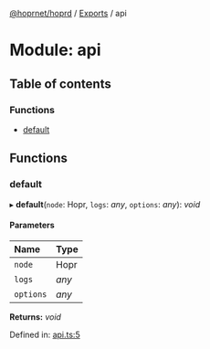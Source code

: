 [@hoprnet/hoprd](../README.md) / [Exports](../modules.md) / api

# Module: api

## Table of contents

### Functions

- [default](api.md#default)

## Functions

### default

▸ **default**(`node`: Hopr, `logs`: _any_, `options`: _any_): _void_

#### Parameters

| Name      | Type  |
| :-------- | :---- |
| `node`    | Hopr  |
| `logs`    | _any_ |
| `options` | _any_ |

**Returns:** _void_

Defined in: [api.ts:5](https://github.com/hoprnet/hoprnet/blob/448a47a/packages/hoprd/src/api.ts#L5)
